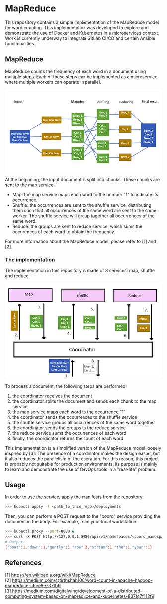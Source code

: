 # MapReduce

This repository contains a simple implementation of the MapReduce model for word counting. This implementation was developed to explore and demonstrate the use of Docker and Kubernetes in a microservices context. Work is currently underway to integrate GitLab CI/CD and certain Ansible functionalities.

## MapReduce

MapReduce counts the frequency of each word in a document using multiple steps. Each of these steps can be implemented as a microservice where multiple workers can operate in parallel.

![](./media/MapReduceModel.png)

At the beginning, the input document is split into chunks. These chunks are sent to the map service.
- Map: the map service maps each word to the number "1" to indicate its occurrence.
- Shuffle: the occurrences are sent to the shuffle service, distributing them such that all occurrences of the same word are sent to the same worker. The shuffle service will group together all occurrences of the same word.
- Reduce: the groups are sent to reduce service, which sums the occurences of each word to obtain the frequency.

For more information about the MapReduce model, please refer to [1] and [2].

### The implementation

The implementation in this repository is made of 3 services: map, shuffle and reduce.

![](./media/MyMapReduce.png)

To process a document, the following steps are performed:
1. the coordinator receives the document
2. the coordinator splits the document and sends each chunk to the map service
3. the map service maps each word to the occurrence "1"
4. the coordinator sends the occurrences to the shuffle service
5. the shuffle service groups all occurrences of the same word together
6. the coordinator sends the groups to the reduce service
7. the reduce service sums the occurrences of each word
8. finally, the coordinator returns the count of each word

This implementation is a simplified version of the MapReduce model loosely inspired by [3]. The presence of a coordinator makes the design easier, but it also reduces the parallelism of the operation. For this reason, this project is probably not suitable for production environments: its purpose is mainly to learn and demonstrate the use of DevOps tools in a "real-life" problem.

## Usage

In order to use the service, apply the manifests from the repository:
```bash
>>> kubectl apply -f <path_to_this_repo>/deployments
```

Then, you can perform a POST request to the "coord" service providing the document in the body. For example, from your local workstation:
```bash
>>> kubectl proxy --port=8080 &
>>> curl -X POST http://127.0.0.1:8080/api/v1/namespaces/<coord_namespace>/services/coord/proxy -d "Row, row, row your boat, gently down the stream."
# Output:
{"boat":1,"down":1,"gently":1,"row":3,"stream":1,"the":1,"your":1}
```

## References

[1] https://en.wikipedia.org/wiki/MapReduce  
[2] https://medium.com/@tirthshah100/word-count-in-apache-hadoop-mapreduce-c6ee8e737fb9  
[3] https://medium.com/digitalwing/development-of-a-distributed-computing-system-based-on-mapreduce-and-kubernetes-837fc7f112f9  